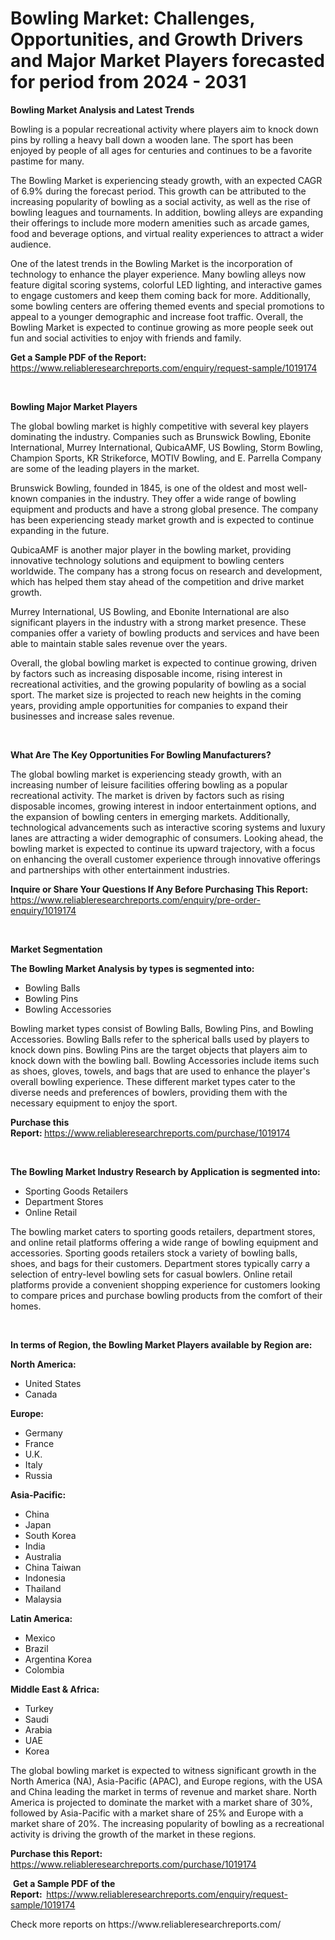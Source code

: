 <p><h1>Bowling Market: Challenges, Opportunities, and Growth Drivers and Major Market Players forecasted for period from 2024 - 2031</h1></p><p><strong>Bowling Market Analysis and Latest Trends</strong></p>
<p><p>Bowling is a popular recreational activity where players aim to knock down pins by rolling a heavy ball down a wooden lane. The sport has been enjoyed by people of all ages for centuries and continues to be a favorite pastime for many.</p><p>The Bowling Market is experiencing steady growth, with an expected CAGR of 6.9% during the forecast period. This growth can be attributed to the increasing popularity of bowling as a social activity, as well as the rise of bowling leagues and tournaments. In addition, bowling alleys are expanding their offerings to include more modern amenities such as arcade games, food and beverage options, and virtual reality experiences to attract a wider audience.</p><p>One of the latest trends in the Bowling Market is the incorporation of technology to enhance the player experience. Many bowling alleys now feature digital scoring systems, colorful LED lighting, and interactive games to engage customers and keep them coming back for more. Additionally, some bowling centers are offering themed events and special promotions to appeal to a younger demographic and increase foot traffic. Overall, the Bowling Market is expected to continue growing as more people seek out fun and social activities to enjoy with friends and family.</p></p>
<p><strong>Get a Sample PDF of the Report:&nbsp;</strong> <a href="https://www.reliableresearchreports.com/enquiry/request-sample/1019174">https://www.reliableresearchreports.com/enquiry/request-sample/1019174</a></p>
<p>&nbsp;</p>
<p><strong>Bowling Major Market Players</strong></p>
<p><p>The global bowling market is highly competitive with several key players dominating the industry. Companies such as Brunswick Bowling, Ebonite International, Murrey International, QubicaAMF, US Bowling, Storm Bowling, Champion Sports, KR Strikeforce, MOTIV Bowling, and E. Parrella Company are some of the leading players in the market.</p><p>Brunswick Bowling, founded in 1845, is one of the oldest and most well-known companies in the industry. They offer a wide range of bowling equipment and products and have a strong global presence. The company has been experiencing steady market growth and is expected to continue expanding in the future.</p><p>QubicaAMF is another major player in the bowling market, providing innovative technology solutions and equipment to bowling centers worldwide. The company has a strong focus on research and development, which has helped them stay ahead of the competition and drive market growth.</p><p>Murrey International, US Bowling, and Ebonite International are also significant players in the industry with a strong market presence. These companies offer a variety of bowling products and services and have been able to maintain stable sales revenue over the years.</p><p>Overall, the global bowling market is expected to continue growing, driven by factors such as increasing disposable income, rising interest in recreational activities, and the growing popularity of bowling as a social sport. The market size is projected to reach new heights in the coming years, providing ample opportunities for companies to expand their businesses and increase sales revenue.</p></p>
<p>&nbsp;</p>
<p><strong>What Are The Key Opportunities For Bowling Manufacturers?</strong></p>
<p><p>The global bowling market is experiencing steady growth, with an increasing number of leisure facilities offering bowling as a popular recreational activity. The market is driven by factors such as rising disposable incomes, growing interest in indoor entertainment options, and the expansion of bowling centers in emerging markets. Additionally, technological advancements such as interactive scoring systems and luxury lanes are attracting a wider demographic of consumers. Looking ahead, the bowling market is expected to continue its upward trajectory, with a focus on enhancing the overall customer experience through innovative offerings and partnerships with other entertainment industries.</p></p>
<p><strong>Inquire or Share Your Questions If Any Before Purchasing This Report:</strong> <a href="https://www.reliableresearchreports.com/enquiry/pre-order-enquiry/1019174">https://www.reliableresearchreports.com/enquiry/pre-order-enquiry/1019174</a></p>
<p>&nbsp;</p>
<p><strong>Market Segmentation</strong></p>
<p><strong>The Bowling Market Analysis by types is segmented into:</strong></p>
<p><ul><li>Bowling Balls</li><li>Bowling Pins</li><li>Bowling Accessories</li></ul></p>
<p><p>Bowling market types consist of Bowling Balls, Bowling Pins, and Bowling Accessories. Bowling Balls refer to the spherical balls used by players to knock down pins. Bowling Pins are the target objects that players aim to knock down with the bowling ball. Bowling Accessories include items such as shoes, gloves, towels, and bags that are used to enhance the player's overall bowling experience. These different market types cater to the diverse needs and preferences of bowlers, providing them with the necessary equipment to enjoy the sport.</p></p>
<p><strong>Purchase this Report:&nbsp;</strong><a href="https://www.reliableresearchreports.com/purchase/1019174">https://www.reliableresearchreports.com/purchase/1019174</a></p>
<p>&nbsp;</p>
<p><strong>The Bowling Market Industry Research by Application is segmented into:</strong></p>
<p><ul><li>Sporting Goods Retailers</li><li>Department Stores</li><li>Online Retail</li></ul></p>
<p><p>The bowling market caters to sporting goods retailers, department stores, and online retail platforms offering a wide range of bowling equipment and accessories. Sporting goods retailers stock a variety of bowling balls, shoes, and bags for their customers. Department stores typically carry a selection of entry-level bowling sets for casual bowlers. Online retail platforms provide a convenient shopping experience for customers looking to compare prices and purchase bowling products from the comfort of their homes.</p></p>
<p>&nbsp;</p>
<p><strong>In terms of Region, the Bowling Market Players available by Region are:</strong></p>
<p>
    <p> <strong> North America: </strong>
        <ul>
            <li>United States</li>
            <li>Canada</li>
        </ul>
        </p> 
    <p> <strong> Europe: </strong>
        <ul>
            <li>Germany</li>
            <li>France</li>
            <li>U.K.</li>
            <li>Italy</li>
            <li>Russia</li>
        </ul>
        </p> 
    <p> <strong> Asia-Pacific: </strong>
        <ul>
            <li>China</li>
            <li>Japan</li>
            <li>South Korea</li>
            <li>India</li>
            <li>Australia</li>
            <li>China Taiwan</li>
            <li>Indonesia</li>
            <li>Thailand</li>
            <li>Malaysia</li>
        </ul>
        </p> 
    <p> <strong> Latin America: </strong>
        <ul>
            <li>Mexico</li>
            <li>Brazil</li>
            <li>Argentina Korea</li>
            <li>Colombia</li>
        </ul>
        </p> 
    <p> <strong> Middle East & Africa: </strong>
        <ul>
            <li>Turkey</li>
            <li>Saudi</li>
            <li>Arabia</li>
            <li>UAE</li>
            <li>Korea</li>
        </ul>
    </p>
    </p>
<p><p>The global bowling market is expected to witness significant growth in the North America (NA), Asia-Pacific (APAC), and Europe regions, with the USA and China leading the market in terms of revenue and market share. North America is projected to dominate the market with a market share of 30%, followed by Asia-Pacific with a market share of 25% and Europe with a market share of 20%. The increasing popularity of bowling as a recreational activity is driving the growth of the market in these regions.</p></p>
<p><strong>Purchase this Report: </strong><a href="https://www.reliableresearchreports.com/purchase/1019174">https://www.reliableresearchreports.com/purchase/1019174</a></p>
<p>&nbsp;<strong>Get a Sample PDF of the Report:&nbsp;&nbsp;</strong><a href="https://www.reliableresearchreports.com/enquiry/request-sample/1019174">https://www.reliableresearchreports.com/enquiry/request-sample/1019174</a></p>
<p><strong></strong></p>
<p>Check more reports on https://www.reliableresearchreports.com/</p>